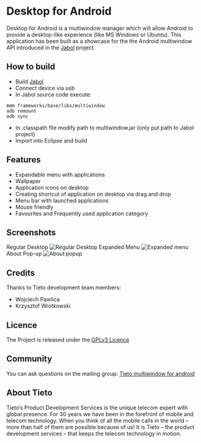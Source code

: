 # Desktop for Android
Desktop for Android is a multiwindow manager which will allow Android to provide a desktop-like experience (like MS Windows or Ubuntu). This application has been built as a showcase for the the Android multiwindow API introduced in the [Jabol](https://github.com/tieto/multiwindow_for_android/wiki/Jabol) project.

## How to build
* Build [Jabol](https://github.com/tieto/multiwindow_for_android/wiki/Jabol)
* Connect device via usb
* In Jabol source code execute:
```
mmm frameworks/base/libs/multiwindow
adb remount
adb sync
```
* In .classpath file modify path to multiwindow.jar (only put path to Jabol project)
* Import into Eclipse and build

## Features
* Expandable menu with applications
* Wallpaper
* Application icons on desktop
* Creating shortcut of application on desktop via drag and drop
* Menu bar with launched applications
* Mouse friendly
* Favourites and Frequently used application category

## Screenshots
Regular Desktop
![Regular Desktop](https://raw.githubusercontent.com/wiki/tieto/multiwindow_for_android/desktop_for_android/screen1.png?raw=true)
Expanded Menu
![Expanded menu](https://raw.githubusercontent.com/wiki/tieto/multiwindow_for_android/desktop_for_android/screen2.png?raw=true)
About Pop-up
![About popup](https://raw.githubusercontent.com/wiki/tieto/multiwindow_for_android/desktop_for_android/screen3.png?raw=true)

## Credits
Thanks to Tieto development team members:
* Wojciech Pawlica
* Krzysztof Wrotkowski

## Licence
The Project is released under the [GPLv3 Licence](https://gnu.org/licenses/gpl-3.0.txt)

## Community
You can ask questions on the mailing group: [Tieto multiwindow for android](https://groups.google.com/forum/#!forum/tieto-multiwindow-for-android)

## About Tieto
Tieto’s Product Development Services is the unique telecom expert with global presence. For 30 years we have been in the forefront of mobile and telecom technology. When you think of all the mobile calls in the world – more than half of them are possible because of us! It is Tieto – the product development services – that keeps the telecom technology in motion.

